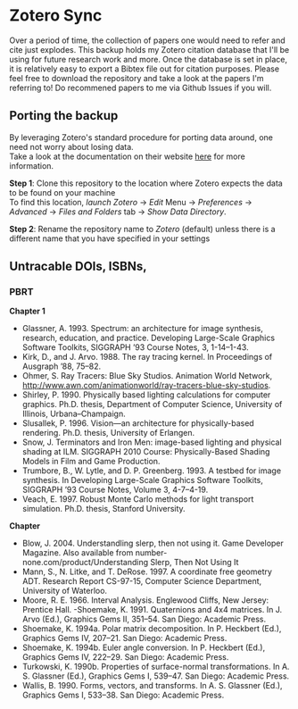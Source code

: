 # Zotero Sync
Over a period of time, the collection of papers one would need to refer and cite just explodes. This backup holds my Zotero citation database that I'll be using for future research work and more. Once the database is set in place, it is relatively easy to export a Bibtex file out for citation purposes. Please feel free to download the repository and take a look at the papers I'm referring to! Do recommened papers to me via Github Issues if you will.

## Porting the backup
By leveraging Zotero's standard procedure for porting data around, one need not worry about losing data.  \
Take a look at the documentation on their website [here](https://www.zotero.org/support/kb/transferring_a_library) for more information.

**Step 1**: Clone this repository to the location where Zotero expects the data to be found on your machine \
To find this location, *launch Zotero* -> *Edit* Menu -> *Preferences* -> *Advanced* -> *Files and Folders* tab -> *Show Data Directory*.

**Step 2**: Rename the repository name to *Zotero* (default) unless there is a different name that you have specified in your settings

## Untracable DOIs, ISBNs, 

### PBRT

**Chapter 1**

- Glassner, A. 1993. Spectrum: an architecture for image synthesis, research, education, and practice. Developing Large-Scale Graphics Software Toolkits, SIGGRAPH ’93 Course Notes, 3, 1-14–1-43.
- Kirk, D., and J. Arvo. 1988. The ray tracing kernel. In Proceedings of Ausgraph ’88, 75–82.
- Ohmer, S. Ray Tracers: Blue Sky Studios. Animation World Network, http://www.awn.com/animationworld/ray-tracers-blue-sky-studios.
- Shirley, P. 1990. Physically based lighting calculations for computer graphics. Ph.D. thesis, Department of Computer Science, University of Illinois, Urbana–Champaign.
- Slusallek, P. 1996. Vision—an architecture for physically-based rendering. Ph.D. thesis, University of Erlangen.
- Snow, J. Terminators and Iron Men: image-based lighting and physical shading at ILM. SIGGRAPH 2010 Course: Physically-Based Shading Models in Film and Game Production.
- Trumbore, B., W. Lytle, and D. P. Greenberg. 1993. A testbed for image synthesis. In Developing Large-Scale Graphics Software Toolkits, SIGGRAPH ’93 Course Notes, Volume 3, 4-7–4-19.
- Veach, E. 1997. Robust Monte Carlo methods for light transport simulation. Ph.D. thesis, Stanford University.

**Chapter**

- Blow, J. 2004. Understandling slerp, then not using it. Game Developer Magazine. Also available from number-none.com/product/Understanding Slerp, Then Not Using It
- Mann, S., N. Litke, and T. DeRose. 1997. A coordinate free geometry ADT. Research Report CS-97-15, Computer Science Department, University of Waterloo.
- Moore, R. E. 1966. Interval Analysis. Englewood Cliffs, New Jersey: Prentice Hall.
-Shoemake, K. 1991. Quaternions and 4x4 matrices. In J. Arvo (Ed.), Graphics Gems II, 351–54. San Diego: Academic Press.
- Shoemake, K. 1994a. Polar matrix decomposition. In P. Heckbert (Ed.), Graphics Gems IV, 207–21. San Diego: Academic Press.
- Shoemake, K. 1994b. Euler angle conversion. In P. Heckbert (Ed.), Graphics Gems IV, 222–29. San Diego: Academic Press.
- Turkowski, K. 1990b. Properties of surface-normal transformations. In A. S. Glassner (Ed.), Graphics Gems I, 539–47. San Diego: Academic Press.
- Wallis, B. 1990. Forms, vectors, and transforms. In A. S. Glassner (Ed.), Graphics Gems I, 533–38. San Diego: Academic Press.


